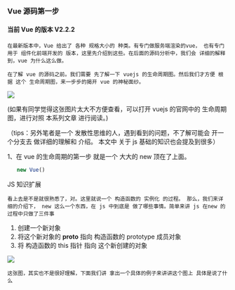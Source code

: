 ### Vue 源码第一步

#### 当前 Vue 的版本 V2.2.2

`
在最新版本中，Vue 给出了 各种 规格大小的 种类。有专门做服务端渲染的vue， 也有专门用于 组件化前端开发的 版本，这里先介绍到这些。在后面的源码分析中，我们会 详细的解释到，vue 为什么这么做。
`


`
在了解 vue 的源码之前。我们需要 先了解一下 vuejs 的生命周期图。然后我们才方便 根据 这个 生命周期图，来一步步的揭开 vue 的神秘面纱。
`

![](http://images2015.cnblogs.com/blog/675289/201703/675289-20170310000248672-1522982858.png)

(如果有同学觉得这张图片太大不方便查看，可以打开 vuejs 的官网中的 生命周期图，进行对照 本系列文章 进行阅读。)

（tips：另外笔者是一个 发散性思维的人，遇到看到的问题，不了解可能会 开一个分支去 做详细的理解和 介绍。 本文中 关于 js 基础的知识也会提及到很多）

1、在 vue 的生命周期的第一步 就是一个 大大的 new 顶在了上面。

```javascript
   new Vue()
```

JS 知识扩展

`
看上去是不是就很熟悉了，对。这里就说一个 构造函数的 实例化 的过程。
那么，我们来详细的介绍下， new 这么一个东西，在 js 中到底是 做了哪些事情。简单来讲 js 在new 的过程中只做了三件事
`

1. 创建一个新对象
2. 将这个新对象的 __proto__ 指向 构造函数的 prototype 成员对象
3. 将 构造函数的 this 指针 指向 这个新创建的对象


![](http://images2015.cnblogs.com/blog/675289/201703/675289-20170311123155623-1660235069.png)

`
这张图，其实也不是很好理解，下面我们讲 拿出一个具体的例子来讲讲这个图上 具体是说了什么
`














